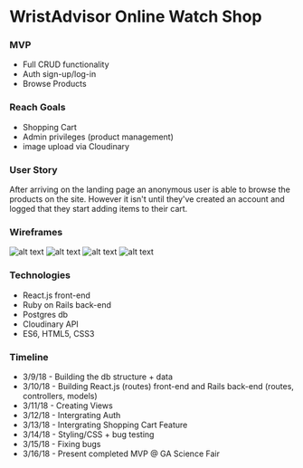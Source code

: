 # WristAdvisor Online Watch Shop

### MVP
- Full CRUD functionality
- Auth sign-up/log-in
- Browse Products

### Reach Goals
- Shopping Cart
- Admin privileges (product management)
- image upload via Cloudinary

### User Story

After arriving on the landing page an anonymous user is able to browse the products on the site. However it isn't until they've created an account and logged that they start adding items to their cart. 

### Wireframes
![alt text](https://i.imgur.com/GH03WD2.jpg)
![alt text](https://i.imgur.com/N74O3xX.jpg)
![alt text](https://i.imgur.com/9QHb8Xv.jpg)
![alt text](https://i.imgur.com/COHk48I.jpg)

### Technologies

- React.js front-end
- Ruby on Rails back-end
- Postgres db
- Cloudinary API
- ES6, HTML5, CSS3

### Timeline

- 3/9/18 - Building the db structure + data
- 3/10/18 - Building React.js (routes) front-end and Rails back-end (routes, controllers, models)
- 3/11/18 - Creating Views
- 3/12/18 - Intergrating Auth
- 3/13/18 - Intergrating Shopping Cart Feature
- 3/14/18 - Styling/CSS + bug testing
- 3/15/18 - Fixing bugs
- 3/16/18 - Present completed MVP @ GA Science Fair
